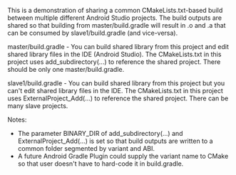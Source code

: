 This is a demonstration of sharing a common CMakeLists.txt-based build between multiple different Android Studio
projects. The build outputs are shared so that building from master/build.gradle will result in .o and .a that can
be consumed by slave1/build.gradle (and vice-versa).

master/build.gradle - You can build shared library from this project and edit shared library files in the IDE (Android
  Studio). The CMakeLists.txt in this project uses add_subdirectory(...) to reference the shared project.  There
  should be only one master/build.gradle.

slave1/build.gradle - You can build shared library from this project but you can't edit shared library files in the IDE.
  The CMakeLists.txt in this project uses ExternalProject_Add(...) to reference the shared project. There can be many
  slave projects.

Notes:
- The parameter BINARY_DIR of add_subdirectory(...) and ExternalProject_Add(...) is set so that build outputs are
  written to a common folder segmented by variant and ABI.
- A future Android Gradle Plugin could supply the variant name to CMake so that user doesn't have to hard-code it in
  build.gradle.
